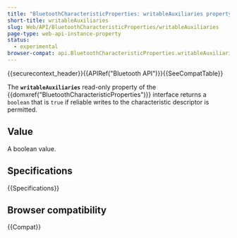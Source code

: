 ```yaml
---
title: "BluetoothCharacteristicProperties: writableAuxiliaries property"
short-title: writableAuxiliaries
slug: Web/API/BluetoothCharacteristicProperties/writableAuxiliaries
page-type: web-api-instance-property
status:
  - experimental
browser-compat: api.BluetoothCharacteristicProperties.writableAuxiliaries
---
```


{{securecontext_header}}{{APIRef("Bluetooth API")}}{{SeeCompatTable}}

The **`writableAuxiliaries`** read-only
property of the {{domxref("BluetoothCharacteristicProperties")}} interface returns a
`boolean` that is `true` if reliable writes to the characteristic
descriptor is permitted.

## Value

A boolean value.

## Specifications

{{Specifications}}

## Browser compatibility

{{Compat}}
